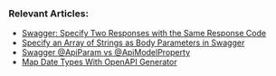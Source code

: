 ### Relevant Articles:

- [Swagger: Specify Two Responses with the Same Response Code](https://www.baeldung.com/swagger-two-responses-one-response-code)
- [Specify an Array of Strings as Body Parameters in Swagger](https://www.baeldung.com/swagger-body-array-of-strings)
- [Swagger @ApiParam vs @ApiModelProperty](https://www.baeldung.com/swagger-apiparam-vs-apimodelproperty)
- [Map Date Types With OpenAPI Generator](https://www.baeldung.com/openapi-map-date-types)
